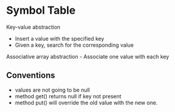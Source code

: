 Symbol Table
=

Key-value abstraction

* Insert a value with the specified key
* Given a key, search for the corresponding value


Associative array abstraction - Associate one value with each key

Conventions
-

 * values are not going to be null
 * method get() returns null if key not present
 * method put() will override the old value with the new one.
